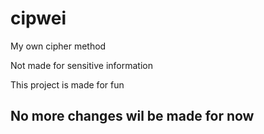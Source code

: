 # cipwei
My own cipher method

Not made for sensitive information

This project is made for fun

## No more changes wil be made for now